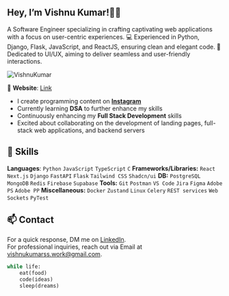 ## **Hey, I’m Vishnu Kumar!👋🏻**

A Software Engineer specializing in crafting captivating web applications with a focus on user-centric experiences. 💻 Experienced in Python, Django, Flask, JavaScript, and ReactJS, ensuring clean and elegant code.
🎨 Dedicated to UI/UX, aiming to deliver seamless and user-friendly interactions.

<img src="https://komarev.com/ghpvc/?username=VishnuKumarSS" alt="VishnuKumar" />

🔗 **Website**: [Link](https://vishnukumar.tech "VishnuKumarSS Portfolio")

- I create programming content on [**Instagram**](https://www.instagram.com/starzcodes/)
- Currently learning **DSA** to further enhance my skills
- Continuously enhancing my **Full Stack Development** skills
- Excited about collaborating on the development of landing pages, full-stack web applications, and backend servers

## 💼 Skills

**Languages**: `Python` `JavaScript` `TypeScript` `C`
**Frameworks/Libraries:** `React` `Next.js` `Django` `FastAPI` `Flask` `Tailwind CSS` `Shadcn/ui`
**DB:** `PostgreSQL` `MongoDB` `Redis` `Firebase` `Supabase`
**Tools:** `Git` `Postman` `VS Code` `Jira` `Figma` `Adobe PS` `Adobe PP`
**Miscellaneous:** `Docker` `Zustand` `Linux` `Celery` `REST services` `Web Sockets` `PyTest`

## 📫 Contact
For a quick response, DM me on [LinkedIn](https://www.linkedin.com/in/vishnukumarss).\
For professional inquiries, reach out via Email at [vishnukumarss.work@gmail.com](mailto:vishnukumarss.work@gmail.com).
 
```python
while life:
    eat(food)
    code(ideas)
    sleep(dreams)   
```
